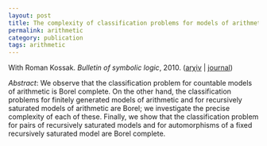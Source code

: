 ```yaml
---
layout: post
title: The complexity of classification problems for models of arithmetic
permalink: arithmetic
category: publication
tags: arithmetic
---
```


With Roman Kossak. *Bulletin of symbolic logic*, 2010. ([ar&chi;iv](http://arxiv.org/abs/0908.1718) \| [journal](http://dx.doi.org/10.2178/bsl/1286284557))<!--more-->

*Abstract*: We observe that the classification problem for countable models of arithmetic is Borel complete.  On the other hand, the classification problems for finitely generated models of arithmetic and for recursively saturated models of arithmetic are Borel; we investigate the precise complexity of each of these.  Finally, we show that the classification problem for pairs of recursively saturated models and for automorphisms of a fixed recursively saturated model are Borel complete.
